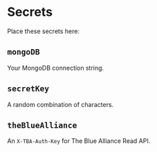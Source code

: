 # Secrets
Place these secrets here:
## `mongoDB`
Your MongoDB connection string.
## `secretKey`
A random combination of characters.
## `theBlueAlliance`
An `X-TBA-Auth-Key` for The Blue Alliance Read API.